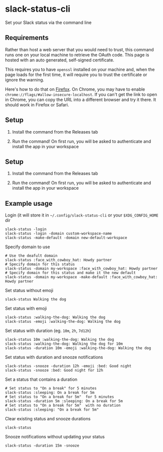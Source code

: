 # slack-status-cli

Set your Slack status via the command line

## Requirements

Rather than host a web server that you would need to trust, this command runs one on your local machine to retrieve the OAuth code. This page is hosted with an auto generated, self-signed certificate.

This requires you to have `openssl` installed on your machine and, when the page loads for the first time, it will require you to trust the certificate or ignore the warning.

Here's how to do that on [Firefox](https://support.mozilla.org/en-US/kb/error-codes-secure-websites?as=u&utm_source=inproduct#w_self-signed-certificate). On Chrome, you may have to enable `chrome://flags/#allow-insecure-localhost`. If you can't get the link to open in Chrome, you can copy the URL into a different browser and try it there. It should work in Firefox or Safari.

## Setup

  1. Install the command from the Releases tab

  2. Run the command! On first run, you will be asked to authenticate and install the app in your workspace

## Setup

  1. Install the command from the Releases tab

  2. Run the command! On first run, you will be asked to authenticate and install the app in your workspace

## Example usage

Login (it will store it in `~/.config/slack-status-cli` or your `$XDG_CONFIG_HOME` dir

    slack-status -login
    slack-status -login -domain custom-workspace-name
    slack-status -make-default -domain new-default-workspace

Specify domain to use

    # Use the deafult domain
    slack-status :face_with_cowboy_hat: Howdy partner
    # Specify domain for this status
    slack-status -domain my-workspace :face_with_cowboy_hat: Howdy partner
    # Specify domain for this status and make it the new default
    slack-status -domain my-workspace -make-default :face_with_cowboy_hat: Howdy partner

Set status without emoji

    slack-status Walking the dog

Set status with emoji

    slack-status :walking-the-dog: Walking the dog
    slack-status -emoji :walking-the-dog: Walking the dog

Set status with duration (eg. `10m`, `2h`, `7d12h`)

    slack-status 10m :walking-the-dog: Walking the dog
    slack-status :walking-the-dog: Walking the dog for 10m
    slack-status -duration 10m -emoji :walking-the-dog: Walking the dog

Set status with duration and snooze notifications

    slack-status -snooze -duration 12h -emoji :bed: Good night
    slack-status -snooze :bed: Good night for 12h

Set a status that contains a duration

    # Set status to "On a break" for 5 minutes
    slack-status :sleeping: On a break for 5m
    # Set status to "On a break for 5m"  for 5 minutes
    slack-status -duration 5m :sleeping: On a break for 5m
    # Set status to "On a break for 5m"  with no duration
    slack-status :sleeping: "On a break for 5m"

Clear existing status and snooze durations

    slack-status

Snooze notifications without updating your status

    slack-status -duration 15m -snooze
